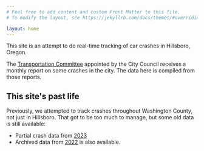 ```yaml
---
# Feel free to add content and custom Front Matter to this file.
# To modify the layout, see https://jekyllrb.com/docs/themes/#overriding-theme-defaults

layout: home
---
```


This site is an attempt to do real-time tracking of car crashes in Hillsboro, Oregon.

The [Transportation Committee](https://www.hillsboro-oregon.gov/our-city/commissions-committees-boards) appointed by the City Council receives a monthly report on some crashes in the city. The data here is compiled from those reports.


## This site's past life

Previously, we attempted to track crashes throughout Washington County, not just in Hillsboro. That got to be too much to manage, but some old data is still available:

- Partial crash data from [2023](washington-county/)
- Archived data from [2022](washington-county/fatalities2022/) is also available.

